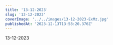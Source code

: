 ```yaml
---
title: '13-12-2023'
slug: '13-12-2023'
coverImage: '../../images/13-12-2023-ExMz.jpg'
publishedAt: '2023-12-13T13:58:20.376Z'
---
```


13-12-2023